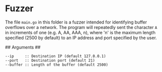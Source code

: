 # Fuzzer #

The file `main.go` in this folder is a fuzzer intended for identifying buffer overflows over a network. The program will repeatedly sent the character `A` in increments of one (e.g. A, AA, AAA, n), where 'n' is the maximum length specified (2500 by default) to an IP address and port specified by the user.

## Arguments ##

```
--ip	 :: Destination IP (default 127.0.0.1)
--port   :: Destination port (default 21)
--buffer :: Length of the buffer (default 2500)
```
